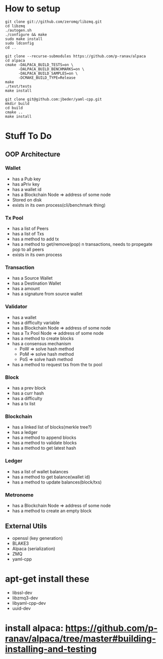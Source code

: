 # How to setup

```
git clone git://github.com/zeromq/libzmq.git
cd libzmq
./autogen.sh 
./configure && make
sudo make install
sudo ldconfig
cd ..

git clone --recurse-submodules https://github.com/p-ranav/alpaca
cd alpaca
cmake -DALPACA_BUILD_TESTS=on \
      -DALPACA_BUILD_BENCHMARKS=on \
      -DALPACA_BUILD_SAMPLES=on \
      -DCMAKE_BUILD_TYPE=Release
make
./test/tests
make install

git clone git@github.com:jbeder/yaml-cpp.git
mkdir build
cd build
cmake ..
make install
```

# Stuff To Do

## OOP Architecture
### Wallet
* has a Pub key
* has aPriv key
* has a wallet id
* has a Blockchain Node => address of some node
* Stored on disk
* exists in its own process(cli/benchmark thing)

### Tx Pool
* has a list of Peers
* has a list of Txs
* has a method to add tx
* has a method to get/remove(pop) n transactions, needs to propegate pop to all peers
* exists in its own process

### Transaction
* has a Source Wallet
* has a Destination Wallet
* has a amount
* has a signature from source wallet

### Validator
* has a wallet
* has a difficulty variable
* has a Blockchain Node => address of some node
* has a Tx Pool Node => address of some node
* has a method to create blocks
* has a consensus mechanism
  * PoW => solve hash method
  * PoM => solve hash method
  * PoS => solve hash method
* has a method to request txs from the tx pool

### Block
* has a prev block
* has a curr hash
* has a difficulty
* has a tx list

### Blockchain
* has a linked list of blocks(merkle tree?)
* has a ledger
* has a method to append blocks
* has a method to validate blocks
* has a method to get latest hash

### Ledger
* has a list of wallet balances
* has a method to get balance(wallet id)
* has a method to update balances(block/txs)

### Metronome
* has a Blockchain Node => address of some node
* has a method to create an empty block

## External Utils
* openssl (key generation)
* BLAKE3
* Alpaca (serialization)
* ZMQ
* yaml-cpp

# apt-get install these
* libssl-dev
* libzmq3-dev
* libyaml-cpp-dev
* uuid-dev

# install alpaca: https://github.com/p-ranav/alpaca/tree/master#building-installing-and-testing





